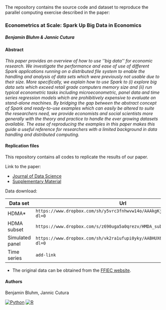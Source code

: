 The repository contains the source code and dataset to reproduce the parallel computing exercise described in the paper:

### Econometrics at Scale: Spark Up Big Data in Economics
##### Benjamin Bluhm & Jannic Cutura

#### Abstract
*This paper provides an overview of how to use ''big data'' for economic research. We investigate the performance and ease of use of different Spark applications running on a distributed file system to enable the handling and analysis of data sets which were previously not usable due to their size. More specifically, we explain how to use Spark to (i) explore big data sets which exceed retail grade computers memory size and (ii) run typical econometric tasks including microeconometric, panel data and time series regression models which are prohibitively expensive to evaluate on stand-alone machines. By bridging the gap between the abstract concept of Spark and ready-to-use examples which can easily be altered to suite the researchers need, we provide economists and social scientists more generally with the theory and practice to handle the ever growing datasets available. The ease of reproducing the examples in this paper makes this guide a useful reference for researchers with a limited background in data handling and distributed computing.*

#### Replication files
This repository contains all codes to replicate the results of our paper. 

Link to the paper: 
 - [Journal of Data Science]()
 - [Supplementary Material](https://github.com/benjaminbluhm/econometrics_at_scale/blob/master/supplementary_material/supplementary_material.pdf)

Data download: 

| Data set        | Url                                                                          |
|-----------------|------------------------------------------------------------------------------|
| HDMA*           |  `https://www.dropbox.com/sh/y5vrc3fnhwvw14o/AAAkgKja5YVpTT2vSUM0dW6-a?dl=0` |
| HDMA subset     |  `https://www.dropbox.com/s/z690uga5a0qrezv/HMDA_subsample.csv?dl=0`         |    
| Simulated panel |  `https://www.dropbox.com/sh/vk2ra1ufupi0yky/AABHUX6FZxIOWdk9LMnNTy5ea?dl=0` |
| Time series     | `add-link`                                                                   |


* The original data can be obtained from the [FFIEC website](https://www.consumerfinance.gov/data-research/hmda/explore).



#### Authors
Benjamin Bluhm, Jannic Cutura

[![Python](https://img.shields.io/static/v1?label=made%20with&message=Python&color=blue&style=for-the-badge&logo=Python&logoColor=white)](#)
[![R](https://img.shields.io/static/v1?label=made%20with&message=R&color=blue&style=for-the-badge&logo=R&logoColor=white)](#)


